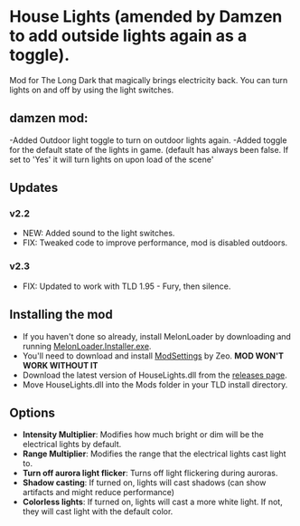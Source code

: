 # House Lights (amended by Damzen to add outside lights again as a toggle).
Mod for The Long Dark that magically brings electricity back. You can turn lights on and off by using the light switches.

## damzen mod:

-Added Outdoor light toggle to turn on outdoor lights again.
-Added toggle for the default state of the lights in game. (default has always been false. If set to 'Yes' it will turn lights on upon load of the scene'


## Updates
### v2.2
* NEW: Added sound to the light switches.
* FIX: Tweaked code to improve performance, mod is disabled outdoors.

### v2.3
* FIX: Updated to work with TLD 1.95 - Fury, then silence.

## Installing the mod
* If you haven't done so already, install MelonLoader by downloading and running [MelonLoader.Installer.exe](https://github.com/HerpDerpinstine/MelonLoader/releases/latest/download/MelonLoader.Installer.exe).
* You'll need to download and install [ModSettings](https://github.com/zeobviouslyfakeacc/ModSettings/releases/latest/download/ModSettings.dll) by Zeo. **MOD WON'T WORK WITHOUT IT**
* Download the latest version of HouseLights.dll from the [releases page](https://github.com/Xpazeman/tld-house-lights/releases/latest).
* Move HouseLights.dll into the Mods folder in your TLD install directory.

## Options
+ **Intensity Multiplier**: Modifies how much bright or dim will be the electrical lights by default.
+ **Range Multiplier**: Modifies the range that the electrical lights cast light to.
+ **Turn off aurora light flicker**: Turns off light flickering during auroras.
+ **Shadow casting**: If turned on, lights will cast shadows (can show artifacts and might reduce performance)
+ **Colorless lights**: If turned on, lights will cast a more white light. If not, they will cast light with the default color.
